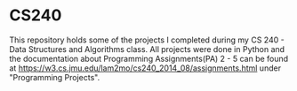 # CS240
This repository holds some of the projects I completed during my CS 240 - Data Structures and Algorithms class. All projects were done in Python and the documentation about Programming Assignments(PA) 2 - 5 can be found at https://w3.cs.jmu.edu/lam2mo/cs240_2014_08/assignments.html under "Programming Projects". 

